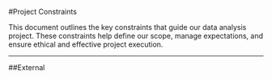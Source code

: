 #Project Constraints

This document outlines the key constraints that guide our data analysis
project.
These constraints help define our scope, manage expectations, and ensure
ethical and effective project execution.

---

##External

<!--
  constraints coming from the outside that the team has no control over:
  - project deadlines
  - number of unit tests required to pass a code review
  - technologies (sometimes a client will tell you what to use)
  - power or connectivity

---

##Internal: Involuntary

<!--
  constraints that come from within the team, and you have no control
  over:
  - each of the individual skill levels
  - amount of time available to work on the project

---

##Internal: Voluntary

<!--
  constraints that the team decided on to help scope the project.
  they may include:
  - coding style & conventions
  - agree on a code review checklist for the project repository
  - the number of hours you want to spend working
  
---

##Time Constraints

*Project timeline is limited to 13 weeks duration, ends on Aug 25th, 2025.
*Weekly check-ins and progress reviews are required to stay on track.
*Final presentation and submission deadlines must be strictly met.

---

##Data Constraints

*Must use publicly available or ethically sourced data.
*If using sensitive or personal health data, strict anonymization must
 be applied.
*Dataset must be relevant to the defined problem.
*Limit the scope to datasets manageable within project timeline.

---

## Ethical Constraints

*Adhere to data privacy regulations.
*Avoid bias in data selection, analysis, and interpretation.
*Clearly acknowledge data sources.
*Be transparent about any limitations or uncertainties in findings.

---

##Technical Constraints

*Use Python-based tools (e.g, Pandas, NumPy, Matplotlib, Jupyter Notebooks).
*Work within the Git/GitHub workflow (branches, issues, pull requests).
*All code should be well-documented and version-controlled.
*Use open-source tools and libraries only.

---

##Team Constraints

*Collaboration is asynchronous and cross-cultural, requiring flexibility in
 communication.
*All contributions must be made through assigned branches and reviewed via
 open issues, then set up pull requests.
*English is the working language for all communication and documentation.

---

These constraints serve as guiding boundaries to help ensure project success,
maintain ethical standards, and promote effective teamwork.
